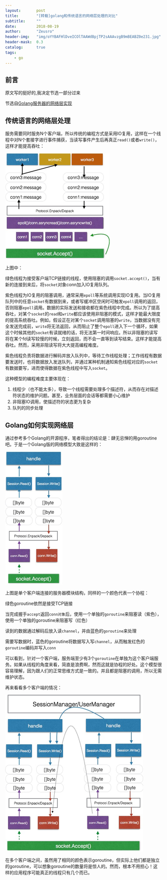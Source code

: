 ```yaml
---
layout:       post
title:        "[转载]golang和传统语言的网络层处理的对比"
subtitle:     ""
date:         2018-08-19
author:       "Zeusro"
header-img:   "img/oYYBAFHlDveICOlTAAWdBpjTP2sAAAvzgB9mBEABZ0e231.jpg"
header-mask:  0.3
catalog:      true
tags:
    - go
---
```


## 前言

原文写的挺好的,我决定节选一部分过来

节选自[Golang服务器的网络层实现](https://segmentfault.com/a/1190000005132717#articleHeader0)

## 传统语言的网络层处理
服务需要同时服务N个客户端，所以传统的编程方式是采用IO复用，这样在一个线程中对N个套接字进行事件捕获，当读写事件产生后再真正`read()`或者`write()`，这样才能提高吞吐：

![image](/img/in-post/golang-network/2016-05-16-golang-network-00.jpg)

上图中：

绿色线程为接受客户端TCP链接的线程，使用阻塞的调用`socket.accept()`，当有新的连接到来后，将`socket`对象conn加入IO复用队列。

紫色线程为IO复用的阻塞调用，通常采用`epoll`等系统调用实现IO复用。当IO复用队列中的任意`socket`有数据到来，或者写缓冲区空闲时可触发`epoll`调用的返回，否则阻塞`epoll`调用。数据的实际发送和接收都在紫色线程中完成。所以为了提高吞吐，对某个`socket`的`read`和`write`都应该使用非阻塞的模式，这样才能最大限度的提高系统吞吐。例如，假设正在对某个`socket`调用阻塞的`write`，当数据没有完全发送完成前，`write`将无法返回，从而阻止了整个`epoll`进入下一个循环，如果这个时候其他的`socket`有读就绪的话，将无法第一时间响应。所以非阻塞的读写将在某个fd读写较慢的时候，立刻返回，而不会一直等到读写结束。这样才能提高吞吐。然而，采用非阻读写将大大提高编程难度。

紫色线程负责将数据进行解码并放入队列中，等待工作线程处理；工作线程有数据要发送时，也将数据放入发送队列，并通过某种机制通知紫色线程对应的`socket`有数据要写，进而使得数据在紫色线程中写入`socket`。

这种模型的编程难度主要体现在：

1. 线程少（也不能太多），导致一个线程需要处理多个描述符，从而存在对描述符状态的维护问题。甚至，业务层面的会话等都需要小心维护
1. 非阻塞IO调用，使描述符的状态更为复杂
1. 队列的同步处理

## Golang如何实现网络层

通过参考多个Golang的开源程序，笔者得出的结论是：肆无忌惮的用goroutine吧。于是一个Golang版的网络模型大致是这样的：


![image](/img/in-post/golang-network/2016-05-16-golang-network-01.jpg)

上图是单个客户端连接的服务器模块结构，同样的一个颜色代表一个协程：

绿色goroutine依然是接受TCP链接

当完成握手`accept`返回`conn对象`后，使用一个单独的`goroutine`来阻塞读（紫色），使用一个单独的goroutine来阻塞写（红色）

读到的数据通过解码后放入读`channel`，并由蓝色的`goroutine`来处理

需要写数据时，蓝色的goroutine将数据写入写`channel`，从而触发红色的`goroutine`编码并写入`conn`

可以看到，针对一个客户端，服务端至少有3个`goroutine`在单独为这个客户端服务。如果从线程的角度来看，简直是浪费啊，然而这就是协程的好处。这个模型很容易理解，因为跟人们的正常思维方式是一致的。并且都是阻塞的调用，所以无需维护状态。

再来看看多个客户端的情况：

![image](/img/in-post/golang-network/2016-05-16-golang-network-02.jpg)

在多个客户端之间，虽然用了相同的颜色表示goroutine，但实际上他们都是独立的goroutine，可以想象goroutine的数量将是惊人的。然而，根本不用担心！这样的应用程序可能真正的线程只有几个而已。